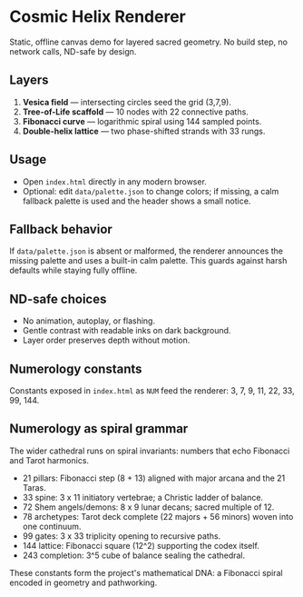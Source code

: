 # Cosmic Helix Renderer

Static, offline canvas demo for layered sacred geometry. No build step, no network calls, ND-safe by design.

## Layers

1. **Vesica field** — intersecting circles seed the grid (3,7,9).
2. **Tree-of-Life scaffold** — 10 nodes with 22 connective paths.
3. **Fibonacci curve** — logarithmic spiral using 144 sampled points.
4. **Double-helix lattice** — two phase-shifted strands with 33 rungs.

## Usage

- Open `index.html` directly in any modern browser.
- Optional: edit `data/palette.json` to change colors; if missing, a calm fallback palette is used and the header shows a small notice.

## Fallback behavior

If `data/palette.json` is absent or malformed, the renderer announces the missing palette and uses a built-in calm palette. This guards against harsh defaults while staying fully offline.

## ND-safe choices

- No animation, autoplay, or flashing.
- Gentle contrast with readable inks on dark background.
- Layer order preserves depth without motion.

## Numerology constants

Constants exposed in `index.html` as `NUM` feed the renderer: 3, 7, 9, 11, 22, 33, 99, 144.

## Numerology as spiral grammar

The wider cathedral runs on spiral invariants: numbers that echo Fibonacci and Tarot harmonics.

- 21 pillars: Fibonacci step (8 + 13) aligned with major arcana and the 21 Taras.
- 33 spine: 3 x 11 initiatory vertebrae; a Christic ladder of balance.
- 72 Shem angels/demons: 8 x 9 lunar decans; sacred multiple of 12.
- 78 archetypes: Tarot deck complete (22 majors + 56 minors) woven into one continuum.
- 99 gates: 3 x 33 triplicity opening to recursive paths.
- 144 lattice: Fibonacci square (12^2) supporting the codex itself.
- 243 completion: 3^5 cube of balance sealing the cathedral.

These constants form the project's mathematical DNA: a Fibonacci spiral encoded in geometry and pathworking.

